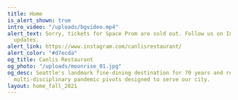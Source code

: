 ```yaml
---
title: Home
is_alert_shown: true
intro_video: "/uploads/bgvideo.mp4"
alert_text: Sorry, tickets for Space Prom are sold out. Follow us on Instagram for
  updates.
alert_link: https://www.instagram.com/canlisrestaurant/
alert_color: "#d7ecda"
og_title: Canlis Restaurant
og_photo: "/uploads/moonrise_01.jpg"
og_desc: Seattle's landmark fine-dining destination for 70 years and recent home to
  multi-disciplinary pandemic pivots designed to serve our city.
layout: home_fall_2021
---
```


